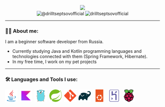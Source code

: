 <div id="header" align="center">
	<img src="https://media.giphy.com/media/5eLDrEaRGHegx2FeF2/giphy.gif" width="200"/>
</div>

<div id="badges" align="center">
	<img src="https://img.shields.io/badge/@drilltseptsovofficial-blue?logo=telegram&logoColor=white&style=flat-square"
		 alt="@drilltseptsovofficial" title="@drilltseptsovofficial"/>
	<img src="https://img.shields.io/badge/drilltseptsovofficial,%20Discord%20Tag:%202551-blueviolet?logo=discord&logoColor=white&style=flat-square" 
	     alt="drilltseptsovofficial" title="drilltseptsovofficial"
</div>

---
<div id="aboutme" align="left">
<h3> 🧝‍♂️ About me: </h3>
<p>I am a beginner software developer from Russia.</p> 

<ul>
	<li>Currently studying Java and Kotlin programming languages and technologies connected with them (Spring Framework, Hibernate).</li>
	<li>In my free time, I work on my pet projects</li>
</ul>

---

<h3 align="left"> 🛠️ Languages and Tools I use: </h3>

<div id="tools" align="left">
	<img src="https://github.com/devicons/devicon/blob/master/icons/java/java-original.svg" title="Java" alt="Java" width="40" height="40"/>&nbsp;
	<img src="https://github.com/devicons/devicon/blob/master/icons/kotlin/kotlin-original.svg" title="Kotlin" alt="Kotin" width="40" height="40"/>&nbsp;
	<img src="https://github.com/devicons/devicon/blob/master/icons/go/go-original.svg" title="Go"
	     alt="Go" width="40" height="40"/>&nbsp;
	<img src="https://github.com/devicons/devicon/blob/master/icons/spring/spring-original.svg" title="Spring" alt="Spring" width="40" height="40"/>&nbsp;
	<img src="https://github.com/devicons/devicon/blob/master/icons/git/git-original.svg" title="Git" alt="Git" width="40" height="40"/>&nbsp;
	<img src="https://github.com/devicons/devicon/blob/master/icons/gradle/gradle-original.svg" title="Gradle" alt="Gradle" width="40" height="40"/>&nbsp;
	<img src="https://github.com/devicons/devicon/blob/master/icons/ubuntu/ubuntu-plain.svg" title="Ubuntu" alt="Ubuntu" width="40" height="40"/>&nbsp;
	<img src="https://github.com/devicons/devicon/blob/master/icons/heroku/heroku-original.svg" title="Heroku" alt="Heroku" width="40" height="40"/>&nbsp;
	<img src="https://github.com/devicons/devicon/blob/master/icons/raspberrypi/raspberrypi-original.svg" title="Raspberry Pi" alt="Raspberry Pi" width="40" height="40"/>&nbsp;
</div>
